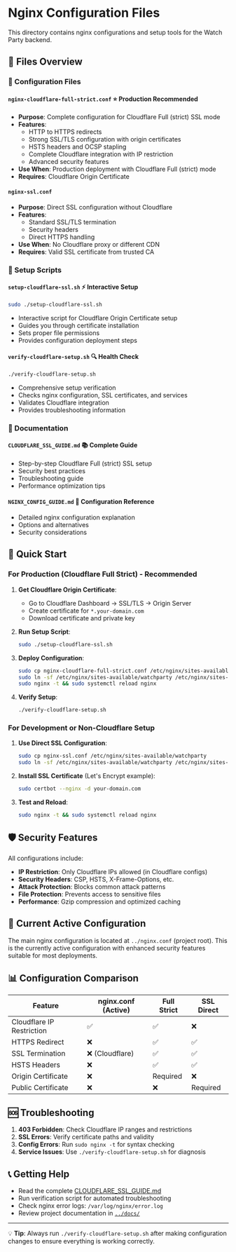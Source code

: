 # Nginx Configuration Files

This directory contains nginx configurations and setup tools for the Watch Party backend.

## 📁 Files Overview

### 🔧 Configuration Files

#### `nginx-cloudflare-full-strict.conf` ⭐ **Production Recommended**
- **Purpose**: Complete configuration for Cloudflare Full (strict) SSL mode
- **Features**: 
  - HTTP to HTTPS redirects
  - Strong SSL/TLS configuration with origin certificates
  - HSTS headers and OCSP stapling
  - Complete Cloudflare integration with IP restriction
  - Advanced security features
- **Use When**: Production deployment with Cloudflare Full (strict) mode
- **Requires**: Cloudflare Origin Certificate

#### `nginx-ssl.conf` 
- **Purpose**: Direct SSL configuration without Cloudflare
- **Features**:
  - Standard SSL/TLS termination
  - Security headers
  - Direct HTTPS handling
- **Use When**: No Cloudflare proxy or different CDN
- **Requires**: Valid SSL certificate from trusted CA

### 🚀 Setup Scripts

#### `setup-cloudflare-ssl.sh` ⚡ **Interactive Setup**
```bash
sudo ./setup-cloudflare-ssl.sh
```
- Interactive script for Cloudflare Origin Certificate setup
- Guides you through certificate installation
- Sets proper file permissions
- Provides configuration deployment steps

#### `verify-cloudflare-setup.sh` 🔍 **Health Check**
```bash
./verify-cloudflare-setup.sh
```
- Comprehensive setup verification
- Checks nginx configuration, SSL certificates, and services
- Validates Cloudflare integration
- Provides troubleshooting information

### 📖 Documentation

#### `CLOUDFLARE_SSL_GUIDE.md` 📚 **Complete Guide**
- Step-by-step Cloudflare Full (strict) SSL setup
- Security best practices
- Troubleshooting guide
- Performance optimization tips

#### `NGINX_CONFIG_GUIDE.md` 📖 **Configuration Reference**  
- Detailed nginx configuration explanation
- Options and alternatives
- Security considerations

## 🚀 Quick Start

### For Production (Cloudflare Full Strict) - Recommended

1. **Get Cloudflare Origin Certificate**:
   - Go to Cloudflare Dashboard → SSL/TLS → Origin Server
   - Create certificate for `*.your-domain.com`
   - Download certificate and private key

2. **Run Setup Script**:
   ```bash
   sudo ./setup-cloudflare-ssl.sh
   ```

3. **Deploy Configuration**:
   ```bash
   sudo cp nginx-cloudflare-full-strict.conf /etc/nginx/sites-available/watchparty
   sudo ln -sf /etc/nginx/sites-available/watchparty /etc/nginx/sites-enabled/
   sudo nginx -t && sudo systemctl reload nginx
   ```

4. **Verify Setup**:
   ```bash
   ./verify-cloudflare-setup.sh
   ```

### For Development or Non-Cloudflare Setup

1. **Use Direct SSL Configuration**:
   ```bash
   sudo cp nginx-ssl.conf /etc/nginx/sites-available/watchparty
   sudo ln -sf /etc/nginx/sites-available/watchparty /etc/nginx/sites-enabled/
   ```

2. **Install SSL Certificate** (Let's Encrypt example):
   ```bash
   sudo certbot --nginx -d your-domain.com
   ```

3. **Test and Reload**:
   ```bash
   sudo nginx -t && sudo systemctl reload nginx
   ```

## 🛡️ Security Features

All configurations include:
- **IP Restriction**: Only Cloudflare IPs allowed (in Cloudflare configs)
- **Security Headers**: CSP, HSTS, X-Frame-Options, etc.
- **Attack Protection**: Blocks common attack patterns
- **File Protection**: Prevents access to sensitive files
- **Performance**: Gzip compression and optimized caching

## 🔧 Current Active Configuration

The main nginx configuration is located at `../nginx.conf` (project root). This is the currently active configuration with enhanced security features suitable for most deployments.

## 📊 Configuration Comparison

| Feature | nginx.conf (Active) | Full Strict | SSL Direct |
|---------|-------------------|-------------|------------|
| Cloudflare IP Restriction | ✅ | ✅ | ❌ |
| HTTPS Redirect | ❌ | ✅ | ✅ |
| SSL Termination | ❌ (Cloudflare) | ✅ | ✅ |
| HSTS Headers | ❌ | ✅ | ✅ |
| Origin Certificate | ❌ | Required | ❌ |
| Public Certificate | ❌ | ❌ | Required |

## 🆘 Troubleshooting

1. **403 Forbidden**: Check Cloudflare IP ranges and restrictions
2. **SSL Errors**: Verify certificate paths and validity  
3. **Config Errors**: Run `sudo nginx -t` for syntax checking
4. **Service Issues**: Use `./verify-cloudflare-setup.sh` for diagnosis

## 📞 Getting Help

- Read the complete [CLOUDFLARE_SSL_GUIDE.md](CLOUDFLARE_SSL_GUIDE.md)
- Run verification script for automated troubleshooting
- Check nginx error logs: `/var/log/nginx/error.log`
- Review project documentation in [`../docs/`](../README.md)

---

💡 **Tip**: Always run `./verify-cloudflare-setup.sh` after making configuration changes to ensure everything is working correctly.
